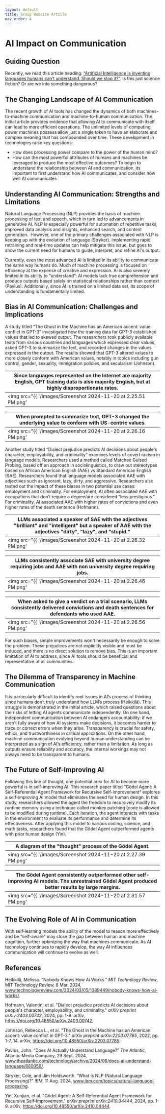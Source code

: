 ```yaml
---
layout: default
title: Group Website Article
nav_order: 4
---
```

# AI Impact on Communication

## Guiding Question
Recently, we read this article heading: [“Artificial Intelligence is inventing languages humans can’t understand. Should we stop it?”](https://www.fastcompany.com/90132632/ai-is-inventing-its-own-perfect-languages-should-we-let-it). Is this just science fiction? Or are we into something dangerous?

## The Changing Landscape of AI Communication
The recent growth of AI tools has changed the dynamics of both machines-to-machine communication and machine-to-human communication. The initial article provides evidence that allowing AI to communicate with itself can lead to more efficient operations. The unlimited levels of computing power machines possess allow just a single token to have an elaborate and complex meaning that has compounded over time. These development in technologies raise key questions:
- How does processing power compare to the power of the human mind?
- How can the most powerful attributes of humans and machines be leveraged to produce the most effective outcomes?
To begin to understand the relationship between AI and communication, its important to first understand how AI communicates, and consider how well AI communicates


## Understanding AI Communication: Strengths and Limitations
Natural Language Processing (NLP) provides the basis of machine processing of text and speech, which in turn led to advancements in generative AI. NLP is especially powerful for automation of repetitive tasks, improved data analysis and insights, enhanced search, and content generation.  However, one of the primary challenges associated with NLP is keeping up with the evolution of language (Stryker). Implementing rapid retraining and real-time updates can help mitigate this issue, but goes to show the current need for humans to guide, interpret, and refine AI's output. 

Currently, even the most advanced AI is limited in its ability to communicate the same way humans do. Much of machine processing is focused on efficiency at the expense of creative and expression. AI is also severely limited in its ability to “understand”: AI models lack true comprehension and produce outputs based solely on statistical relationships rather than context (Pavlus). Additionally, since AI is trained on a limited data set, its scope of understanding is fundamentally limited.


## Bias in AI Communication: Challenges and Implications
A study titled “The Ghost in the Machine has an American accent: value conflict in GPT-3” investigated how the training data for GPT-3 established values that led to skewed output. The researchers took publicly available texts from various countries and languages which expressed clear values, asked GPT-3 to summarize the text, and recorded changes in the values expressed in the output. The results showed that GPT-3 altered values to more closely conform with American values, notably in topics including gun control, gender, sexuality, immigration policies, and secularism (Johnson).

| Since languages represented on the Internet are majority English, GPT training data is also majority English, but at highly disproportionate rates. |
| ----------------------------------------------------------------------------------------------------- |
| <img src="{{ '/images/Screenshot 2024-11-20 at 2.25.51 PM.png' | relative_url}}" alt="Screenshot">|

| When prompted to summarize text, GPT-3 changed the underlying value to conform with US-centric values.                                             |
| ------------------------------------------------------------------------------------------------------                                               |
| <img src="{{ '/images/Screenshot 2024-11-20 at 2.26.16 PM.png' | relative_url}}" alt="Screenshot">                                               |


Another study titled “Dialect prejudice predicts AI decisions about people's character, employability, and criminality” examines levels of covert racism in language models. Researchers used a method called Matched Guised Probing, based off an approach in sociolinguistics, to draw out stereotypes based on African American English (AAE) vs Standard American English (SAE). Researchers found that language models associated AAE with adjectives such as ignorant, lazy, dirty, and aggressive. Researchers also tested out the impact of these biases in two potential use cases: employment and criminality. For employment, AI often associated AAE with occupations that don’t require a degree/are considered “less prestigious.” For criminality, AI associated AAE with higher rates of convictions and even higher rates of the death sentence (Hofmann).

| LLMs associated a speaker of SAE with the adjectives "brilliant" and "intelligent" but a speaker of AAE with the adjectives "dirty", "lazy", and "stupid." |
| ---------------------------------------------------------------------------------------------------------------------------------------------------------- |
| <img src="{{ '/images/Screenshot 2024-11-20 at 2.26.32 PM.png' | relative_url}}" alt="Screenshot"><br> |

| LLMs consistently associate SAE with university degree requiring jobs and AAE with non university degree requiring jobs. |
| ------------------------------------------------------------------------------------------------------------------------ |
| <img src="{{ '/images/Screenshot 2024-11-20 at 2.26.46 PM.png' | relative_url}}" alt="Screenshot">                                                           |

| When asked to give a verdict on a trial scenario, LLMs consistently delivered convictions and death sentences for defendants who used AAE. |
| ------------------------------------------------------------------------------------------------------------------------------------------ |
| <img src="{{ '/images/Screenshot 2024-11-20 at 2.26.56 PM.png' | relative_url}}" alt="Screenshot">                                                           |


For such biases, simple improvements won't necessarily be enough to solve the problem. These prejudices are not explicitly visible and must be induced, and there is no direct solution to remove bias. This is an important limitation of AI to address, since AI tools should be beneficial and representative of all communities.

## The Dilemma of Transparency in Machine Communication
It is particularly difficult to identify root issues in AI’s process of thinking since humans don’t truly understand how LLM’s process (Heikkilä). This struggle is demonstrated in the initial article, which raised questions about the risks of letting AI agents communicate independently. On one hand, independent communication between AI endangers accountability: if we aren’t fully aware of how AI systems make decisions, it becomes harder to trace or correct errors when they arise. Transparency is crucial for safety, ethics, and trustworthiness in critical applications. On the other hand, machine communication evolving beyond human understanding can be interpreted as a sign of AI’s efficiency, rather than a limitation. As long as outputs ensure reliability and accuracy, the internal workings may not always need to be transparent to humans. 


## The Future of Self-Improving AI
Following this line of thought, one potential area for AI to become more powerful is in self-improving AI. This research paper titled “Gödel Agent: A Self-Referential Agent Framework for Recursive Self-Improvement” explores a self-improving AI model that eliminates the need for human design. In this study, researchers allowed the agent the freedom to recursively modify its runtime memory using a technique called monkey patching (code is allowed to be modified during runtime). Each iteration, the agent interacts with tasks in the environment to evaluate its performance and determine its effectiveness. After applying this model to various coding, science, and math tasks, researchers found that the Gödel Agent outperformed agents with prior human design (Yin).

| A diagram of the "thought" process of the Gödel Agent. |
| ------------------------------------------------------------------------------------------------------------------------ |
| <img src="{{ '/images/Screenshot 2024-11-20 at 2.27.39 PM.png' | relative_url}}" alt="Screenshot"> |

| The Gödel Agent consistently outperformed other self-improving AI models. The unrestrained Gödel Agent produced better results by large margins. |
| ------------------------------------------------------------------------------------------------------------------------------------------------ |
| <img src="{{ '/images/Screenshot 2024-11-20 at 2.31.57 PM.png' | relative_url}}" alt="Screenshot"> |



## The Evolving Role of AI in Communication
With self-learning models the ability of the model to reason more effectively and be “self-aware” may close the gap between human and machine cognition, further optimizing the way that machines communicate. As AI technology continues to rapidly develop, the way AI influences communication will continue to evolve as well.

## References

Heikkilä, Melissa. “Nobody Knows How Ai Works.” _MIT Technology Review_, MIT Technology Review, 6 Mar. 2024, www.technologyreview.com/2024/03/05/1089449/nobody-knows-how-ai-works/.

Hofmann, Valentin, et al. "Dialect prejudice predicts AI decisions about people's character, employability, and criminality." _arXiv preprint arXiv:2403.00742_, 2024, pp. 1-9. arXiv, https://doi.org/10.48550/arXiv.2403.00742.

Johnson, Rebecca L., et al. "The Ghost in the Machine has an American accent: value conflict in GPT-3." _arXiv preprint arXiv:2203.07785_, 2022, pp. 1-7, 14. arXiv, https://doi.org/10.48550/arXiv.2203.07785.

Pavlus, John. “Does AI Actually Understand Language?” _The Atlantic_, Atlantic Media Company, 29 Sept. 2024, www.theatlantic.com/technology/archive/2024/09/does-ai-understand-language/680056/.

Stryker, Cole, and Jim Holdsworth. “What Is NLP (Natural Language Processing)?” _IBM_, 11 Aug. 2024, www.ibm.com/topics/natural-language-processing.

Yin, Xunjian, et al. "Gödel Agent: A Self-Referential Agent Framework for Recursive Self-Improvement." _arXiv preprint arXiv:2410.04444_, 2024, pp. 1-9. arXiv, https://doi.org/10.48550/arXiv.2410.04444.